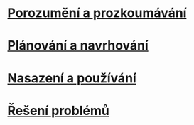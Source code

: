 # [Porozumění a prozkoumávání](/understand-explore/what-is-ata)
# [Plánování a navrhování](/plan-design/ata-architecture)
# [Nasazení a používání](/deploy-use/preinstall-ata)
# [Řešení problémů](/troubleshoot/troubleshooting-ata-known-errors)


<!--HONumber=Jun16_HO1-->


